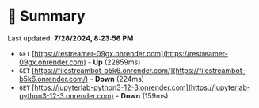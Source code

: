 # 📖 Summary
Last updated: **7/28/2024, 8:23:56 PM**

- `GET` [https://restreamer-09gx.onrender.com](https://restreamer-09gx.onrender.com) - **Up** (22859ms)
- `GET` [https://filestreambot-b5k6.onrender.com/](https://filestreambot-b5k6.onrender.com/) - **Down** (224ms)
- `GET` [https://jupyterlab-python3-12-3.onrender.com](https://jupyterlab-python3-12-3.onrender.com) - **Down** (159ms)
